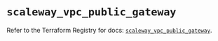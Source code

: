 # `scaleway_vpc_public_gateway`

Refer to the Terraform Registry for docs: [`scaleway_vpc_public_gateway`](https://registry.terraform.io/providers/scaleway/scaleway/2.49.0/docs/resources/vpc_public_gateway).
